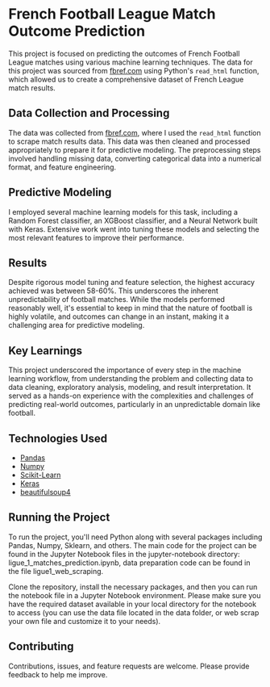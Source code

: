 # French Football League Match Outcome Prediction

This project is focused on predicting the outcomes of French Football League matches using various machine learning techniques. The data for this project was sourced from [fbref.com](https://fbref.com) using Python's `read_html` function, which allowed us to create a comprehensive dataset of French League match results.

## Data Collection and Processing

The data was collected from [fbref.com](https://fbref.com), where I used the `read_html` function to scrape match results data. This data was then cleaned and processed appropriately to prepare it for predictive modeling. The preprocessing steps involved handling missing data, converting categorical data into a numerical format, and feature engineering.

## Predictive Modeling

I employed several machine learning models for this task, including a Random Forest classifier, an XGBoost classifier, and a Neural Network built with Keras. Extensive work went into tuning these models and selecting the most relevant features to improve their performance.

## Results

Despite rigorous model tuning and feature selection, the highest accuracy achieved was between 58-60%. This underscores the inherent unpredictability of football matches. While the models performed reasonably well, it's essential to keep in mind that the nature of football is highly volatile, and outcomes can change in an instant, making it a challenging area for predictive modeling.

## Key Learnings

This project underscored the importance of every step in the machine learning workflow, from understanding the problem and collecting data to data cleaning, exploratory analysis, modeling, and result interpretation. It served as a hands-on experience with the complexities and challenges of predicting real-world outcomes, particularly in an unpredictable domain like football.

## Technologies Used

* [Pandas](https://pandas.pydata.org/)
* [Numpy](https://numpy.org/)
* [Scikit-Learn](https://scikit-learn.org/stable/)
* [Keras](https://keras.io/)
* [beautifulsoup4](https://pypi.org/project/beautifulsoup4/)


## Running the Project
To run the project, you'll need Python along with several packages including Pandas, Numpy, Sklearn, and others. The main code for the project can be found in the Jupyter Notebook files in the jupyter-notebook directory: ligue_1_matches_prediction.ipynb, data preparation code can be found in the file ligue1_web_scraping.

Clone the repository, install the necessary packages, and then you can run the notebook file in a Jupyter Notebook environment. Please make sure you have the required dataset available in your local directory for the notebook to access (you can use the data file located in the data folder, or web scrap your own file and customize it to your needs).


## Contributing

Contributions, issues, and feature requests are welcome. Please provide feedback to help me improve.
